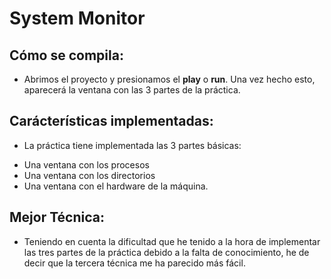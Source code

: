 # System Monitor

## Cómo se compila:
* Abrimos el proyecto y presionamos el **play** o **run**. Una vez hecho esto, aparecerá la ventana con las 3 partes de la práctica.

## Carácterísticas implementadas:
* La práctica tiene implementada las 3 partes básicas: 
 - Una ventana con los procesos 
 - Una ventana con los directorios 
 - Una ventana con el hardware de la máquina. 

## Mejor Técnica:
* Teniendo en cuenta la dificultad que he tenido a la hora de implementar las tres partes de la práctica debido a la falta de conocimiento, he de decir que la tercera técnica me ha parecido más fácil.
